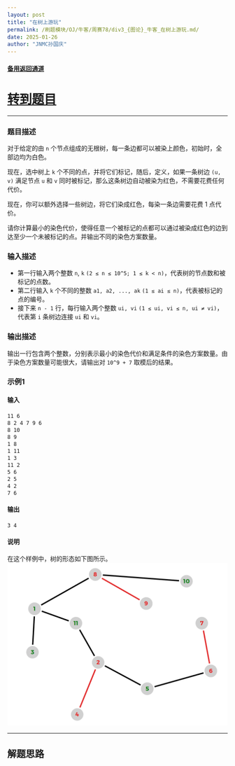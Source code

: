 ```yaml
---
layout: post
title: "在树上游玩"
permalink: /刷题模块/OJ/牛客/周赛78/div3_{图论}_牛客_在树上游玩.md/
date: 2025-01-26
author: "JNMC孙国庆"
---
```


#### [备用返回通道](../../README.md)
# [转到题目](https://ac.nowcoder.com/acm/contest/100671/E)

---

### 题目描述

对于给定的由 `n` 个节点组成的无根树，每一条边都可以被染上颜色，初始时，全部边均为白色。

现在，选中树上 `k` 个不同的点，并将它们标记，随后，定义，如果一条树边 `(u, v)` 满足节点 `u` 和 `v` 同时被标记，那么这条树边自动被染为红色，不需要花费任何代价。

现在，你可以额外选择一些树边，将它们染成红色，每染一条边需要花费 1 点代价。

请你计算最小的染色代价，使得任意一个被标记的点都可以通过被染成红色的边到达至少一个未被标记的点。并输出不同的染色方案数量。

### 输入描述
- 第一行输入两个整数 `n`, `k` `(2 ≤ n ≤ 10^5; 1 ≤ k < n)`，代表树的节点数和被标记的点数。
- 第二行输入 `k` 个不同的整数 `a1, a2, ..., ak` `(1 ≤ ai ≤ n)`，代表被标记的点的编号。
- 接下来 `n - 1` 行，每行输入两个整数 `ui, vi` `(1 ≤ ui, vi ≤ n, ui ≠ vi)`，代表第 `i` 条树边连接 `ui` 和 `vi`。

### 输出描述
输出一行包含两个整数，分别表示最小的染色代价和满足条件的染色方案数量。由于染色方案数量可能很大，请输出对 `10^9 + 7` 取模后的结果。

### 示例1

#### 输入
```
11 6
8 2 4 7 9 6
8 10
8 9
1 8
1 11
1 3
11 2
5 6
2 5
4 2
7 6
```

#### 输出
```
3 4
```

#### 说明
在这个样例中，树的形态如下图所示。
![alt text](image.png)

---


## 解题思路